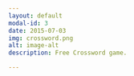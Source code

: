 ```yaml
---
layout: default
modal-id: 3
date: 2015-07-03
img: crossword.png
alt: image-alt
description: Free Crossword game.

---
```

